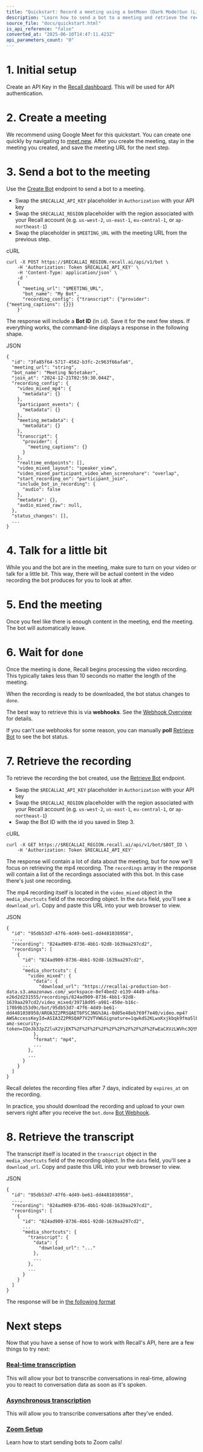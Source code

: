 ```yaml
---
title: "Quickstart: Record a meeting using a botMoon (Dark Mode)Sun (Light Mode)"
description: "Learn how to send a bot to a meeting and retrieve the recording."
source_file: "docs/quickstart.html"
is_api_reference: "false"
converted_at: "2025-06-10T14:47:11.423Z"
api_parameters_count: "0"
---
```

# 1\. Initial setup

[](#1-initial-setup)

Create an API Key in the [Recall dashboard](https://api.recall.ai/dashboard/apikeys/). This will be used for API authentication.

# 2\. Create a meeting

[](#2-create-a-meeting)

We recommend using Google Meet for this quickstart. You can create one quickly by navigating to [meet.new](https://meet.new). After you create the meeting, stay in the meeting you created, and save the meeting URL for the next step.

# 3\. Send a bot to the meeting

[](#3-send-a-bot-to-the-meeting)

Use the [Create Bot](/reference/bot_create.md) endpoint to send a bot to a meeting.
- Swap the `$RECALLAI_API_KEY` placeholder in `Authorization` with your API key
- Swap the `$RECALLAI_REGION` placeholder with the region associated with your Recall account (e.g. `us-west-2`, `us-east-1`, `eu-central-1`, or `ap-northeast-1`)
- Swap the placeholder in `$MEETING_URL` with the meeting URL from the previous step.

cURL

```
curl -X POST https://$RECALLAI_REGION.recall.ai/api/v1/bot \
    -H 'Authorization: Token $RECALLAI_API_KEY' \
    -H 'Content-Type: application/json' \
    -d '
    {
      "meeting_url": "$MEETING_URL",
      "bot_name": "My Bot",
      "recording_config": {"transcript": {"provider": {"meeting_captions": {}}}
    }'

```

The response will include a **Bot ID** (in `id`). Save it for the next few steps.
If everything works, the command-line displays a response in the following shape.

JSON

```
{
  "id": "3fa85f64-5717-4562-b3fc-2c963f66afa6",
  "meeting_url": "string",
  "bot_name": "Meeting Notetaker",
  "join_at": "2024-12-21T02:59:30.044Z",
  "recording_config": {
    "video_mixed_mp4": {
      "metadata": {}
    },
    "participant_events": {
      "metadata": {}
    },
    "meeting_metadata": {
      "metadata": {}
    },
    "transcript": {
      "provider": {
        "meeting_captions": {}
      }
    },
    "realtime_endpoints": [],
    "video_mixed_layout": "speaker_view",
    "video_mixed_participant_video_when_screenshare": "overlap",
    "start_recording_on": "participant_join",
    "include_bot_in_recording": {
      "audio": false
    },
    "metadata": {},
    "audio_mixed_raw": null,
  },
  "status_changes": [],
  ...
}

```

# 4\. Talk for a little bit

[](#4-talk-for-a-little-bit)

While you and the bot are in the meeting, make sure to turn on your video or talk for a little bit. This way, there will be actual content in the video recording the bot produces for you to look at after.

# 5\. End the meeting

[](#5-end-the-meeting)

Once you feel like there is enough content in the meeting, end the meeting. The bot will automatically leave.

# 6\. Wait for `done`

[](#6-wait-for-done)

Once the meeting is done, Recall begins processing the video recording. This typically takes less than 10 seconds no matter the length of the meeting.

When the recording is ready to be downloaded, the bot status changes to `done`.

The best way to retrieve this is via **webhooks**. See the [Webhook Overview](/reference/webhooks-overview.md) for details.

If you can't use webhooks for some reason, you can manually **poll** [Retrieve Bot](/reference/bot_retrieve.md) to see the bot status.

# 7\. Retrieve the recording

[](#7-retrieve-the-recording)

To retrieve the recording the bot created, use the [Retrieve Bot](/reference/bot_retrieve.md) endpoint.
- Swap the `$RECALLAI_API_KEY` placeholder in `Authorization` with your API key
- Swap the `$RECALLAI_REGION` placeholder with the region associated with your Recall account (e.g. `us-west-2`, `us-east-1`, `eu-central-1`, or `ap-northeast-1`)
- Swap the Bot ID with the id you saved in Step 3.

cURL

```
curl -X GET https://$RECALLAI_REGION.recall.ai/api/v1/bot/$BOT_ID \
	-H 'Authorization: Token $RECALLAI_API_KEY'

```

The response will contain a lot of data about the meeting, but for now we'll focus on retrieving the mp4 recording. The `recordings` array in the response will contain a list of the recordings associated with this bot. In this case there's just one recording.

The mp4 recording itself is located in the `video_mixed` object in the `media_shortcuts` field of the recording object. In the `data` field, you'll see a `download_url`. Copy and paste this URL into your web browser to view.

JSON

```
{
  "id": "95db53d7-47f6-4d49-be61-dd4481038958",
  ...,
  "recording": "824ad909-8736-4bb1-92d8-1639aa297cd2",
  "recordings": [
    {
      "id": "824ad909-8736-4bb1-92d8-1639aa297cd2",
      ...
      "media_shortcuts": {
        "video_mixed": {
          "data": {
            "download_url": "https://recallai-production-bot-data.s3.amazonaws.com/_workspace-8ef4bed2-e139-4449-af6a-e26d2d231555/recordings/824ad909-8736-4bb1-92d8-1639aa297cd2/video_mixed/39718d95-a981-450e-b16c-170b9b153d9c/bot/95db53d7-47f6-4d49-be61-dd4481038958/AROA3Z2PRSQAET6FSC3NG%3Ai-0d05e48eb769f7e40/video.mp4?AWSAccessKeyId=ASIA3Z2PRSQAP7V2VTVW&Signature=1qwkdS2KLwxKxjkbqk9fma5lb%2F8%3D&x-amz-security-token=IQoJb3JpZ2luX2VjEKT%2F%2F%2F%2F%2F%2F%2F%2F%2F%2FwEaCXVzLWVhc3QtMSJIMEYCIQC01t0cqG%2BJ%2BaXuQliX6hx3ilkkq5kA7cze1y4MEDrgzgIhAO8zSkOKHBa0GsZufper%2FgO%2FJzp4C%2BUqR1o6DXv4YfNpKroFCE0QABoMODExMzc4Nzc1MDQwIgySUiwgZFsPTUKB8MAqlwXPG%2BVAI41s3Ag1SJsLPP5vX8IGxpgE2sT4pj3Z%2B8GnzRdfQCtWYl9ZUbzQ%2FPgAzl7MZfgtKcZ8Sn8qttsGbQIdx3McIqr1XaV7MxibaRETywjeaQGeEFDZQNbSjvvw7zsryRAcB5FKY8ZaTTrbnyrRwSq%2BPTovOh98DNzXteNDNvh6azntys7HcuTfUHrRmp%2FgmmFGIRCdU96x1qvmdqvIJKprWpVuoAmdGVtHR6ArtVtBdxKC%2BjUSivXOdlSkYNTJ0wYXyMmMRLYzNezDEIqrHNahsz%2BcnNfP01rFLlhIfP64gWUgGWMrQb%2FY4q7stPUBTPq2MQDdNC0tE2zHyb1XYzcS0vvpyen8GfUwK5SQhwzmCYEaq648%2FUPvLVR6Akd1CpByAE6zjVFB7G5mwCWoC02Mmua8%2F9t1vToSHB7JWwBdNtwua4glUJ01kzjqkFdACzlJB31FpUSpxkwSPl1Vi1v%2FQa4jvcdm0DtPA6%2B1%2BAI98ddx81WjLkgePqwlEIcH7rNTIlZLElIzjesNGWIFFMSazm1PuntVv9LnWtUttHWmVjlF%2FCyZYF2pevbnaKw%2FmKqWPUT0U92RjrFvaPyZmJ1YQZcOzTg1t8VdeKwMqj5pX2mfAD2MPPZAk5rDGMhjitBKYPnNy%2FP31HsUDuxwKjyoKrI4QelcYUTcAgIT2%2FQUIaBZ%2Bc90hUt7cS9qk8hQzKKZfQuM%2FhTiCGcBS5CE8KBPd9QUtucTYKzzW3e0%2FlYG3u8ha2gBqmR%2FN8%2FiiT0ewVZaFeoDttjnZ1ySN21hLqIxvh%2Fn4rcPn%2FooRjlHOjbrrkX5q%2Bw2eVhOxby0E%2BDqk6HXTHBfC7xlLQI9vCDP3Rc045qaPbToTLYXafExMTdpDVzLGaEwweedugY6sAEebI5sdpC9i3I0wJL%2BYPHKQz9MJzjPc88cN4%2FtHT5XEhQJMCXeakGl3Gbgu%2F1G9dGX%2FtlVwUVZjABUKCNt32RzDbfKQgHa28dgkphubSlA7SxKIObbIJm3o3xJuV%2Fp93qHFK%2FgyWQ9w5CoqPFJJZuMEYyoZZLyhip8su%2Bdnp9eveV7qkHYLFEec4BVu54yImfqf5kYVWumGM8WMcFuuwsE4GuSuRFSeatxXInJs6JBEg%3D%3D&Expires=1732766680"
          },
          "format": "mp4",
          ...
        },
        ...
      }
    }
  ]
}

```

Recall deletes the recording files after 7 days, indicated by `expires_at` on the recording.

In practice, you should download the recording and upload to your own servers right after you receive the `bot.done` [Bot Webhook](/docs/bot-status-change-events.md).

# 8\. Retrieve the transcript

[](#8-retrieve-the-transcript)

The transcript itself is located in the `transcript` object in the `media_shortcuts` field of the recording object. In the `data` field, you'll see a `download_url`. Copy and paste this URL into your web browser to view.

JSON

```
{
  "id": "95db53d7-47f6-4d49-be61-dd4481038958",
  ...,
  "recording": "824ad909-8736-4bb1-92d8-1639aa297cd2",
  "recordings": [
    {
      "id": "824ad909-8736-4bb1-92d8-1639aa297cd2",
      ...
      "media_shortcuts": {
        "transcript": {
          "data": {
            "download_url": "..."
          },
          ...
        },
        ...
      }
    }
  ]
}

```

The response will be in [the following format](/docs/download-schemas#json-transcript-download-url.md)

# Next steps

[](#next-steps)

Now that you have a sense of how to work with Recall's API, here are a few things to try next:

### [Real-time transcription](/reference/real-time-transcription.md)

[](#real-time-transcription)

This will allow your bot to transcribe conversations in real-time, allowing you to react to conversation data as soon as it's spoken.

### [Asynchronous transcription](/reference/asynchronous-transcription.md)

[](#asynchronous-transcription)

This will allow you to transcribe conversations after they've ended.

### [Zoom Setup](/reference/zoom-overview.md)

[](#zoom-setup)

Learn how to start sending bots to Zoom calls!
